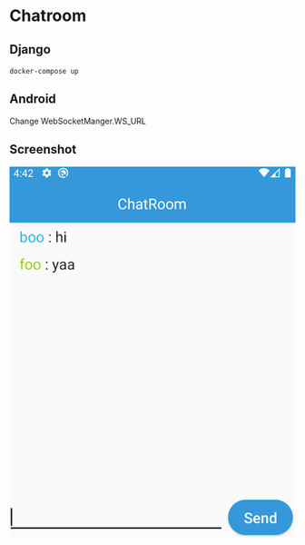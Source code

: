 # Chatroom

## Django
```
docker-compose up
```
## Android
Change WebSocketManger.WS_URL

## Screenshot
![](sc.png)